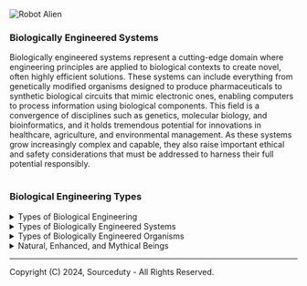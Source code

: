 ![Robot Alien](https://github.com/sourceduty/Biologically_Engineered/assets/123030236/2462626c-908b-41b9-ad18-997541b6f1e3)

### Biologically Engineered Systems

Biologically engineered systems represent a cutting-edge domain where engineering principles are applied to biological contexts to create novel, often highly efficient solutions. These systems can include everything from genetically modified organisms designed to produce pharmaceuticals to synthetic biological circuits that mimic electronic ones, enabling computers to process information using biological components. This field is a convergence of disciplines such as genetics, molecular biology, and bioinformatics, and it holds tremendous potential for innovations in healthcare, agriculture, and environmental management. As these systems grow increasingly complex and capable, they also raise important ethical and safety considerations that must be addressed to harness their full potential responsibly.

#
### Biological Engineering Types

<details><summary>Types of Biological Engineering</summary>
<br>

1. Genetic Engineering: Modifying the genetic makeup of organisms to produce desired traits or products.
2. Tissue Engineering: Creating biological tissues through the combination of cells, engineering materials, and biochemical factors.
3. Biomedical Engineering: Applying engineering principles to solve problems in medicine and biology, such as developing medical devices and imaging technology.
4. Environmental Biotechnology: Using living organisms or their components to solve environmental problems, such as pollution remediation.
5. Agricultural Engineering: Enhancing farming practices and processes through the application of biological and engineering science.
6. Synthetic Biology: Designing and constructing new biological parts, devices, and systems or re-designing existing natural biological systems.
7. Bioinformatics: Applying computational techniques to analyze biological data, including genetic sequences, protein structures, and metabolic pathways.
8. Systems Biology: Studying complex interactions within biological systems through a holistic approach.
9. Neuroengineering: Developing technologies to understand, repair, replace, or enhance neural systems.
10. Pharmaceutical Engineering: Designing and developing pharmaceuticals and processes for their production, including drug delivery systems.

<br>    
</details>

<details><summary>Types of Biologically Engineered Systems</summary>
<br>
   
### Types of biologically engineered systems:

1. Genetically Modified Organisms (GMOs)
2. Synthetic Biology Circuits
3. Tissue Engineering Constructs
4. Bioartificial Organs
5. Biosensors
6. Enzyme Engineering
7. Microbial Fuel Cells
8. Bioreactors for Cell Culture
9. Biohybrid Systems
10. CRISPR-Cas Gene Editing Platforms

<br>    
</details>

<details><summary>Types of Biologically Engineered Organisms</summary>
<br>

### Types of biologically engineered organisms or biotechnological beings:

1. Genetically Modified Crops (e.g., Bt corn, Golden Rice)
2. Genetically Modified Animals (e.g., GloFish, Enviropig)
3. Cloned Animals (e.g., Dolly the sheep)
4. Gene Therapy Patients (human beings treated with genetic modification for diseases)
5. Transgenic Mice (used extensively in medical research)
6. Genetically Modified Microorganisms (e.g., bacteria engineered to produce insulin)
7. Synthetic Bacteria (e.g., bacteria with entirely synthetic genomes for specific tasks)
8. Chimeric Animals (organisms with cells from multiple species, e.g., human-animal chimeras for research)
9. Genetically Engineered Insects (e.g., mosquitoes engineered to resist malaria)
10. Bioartificial Organs (organs grown from cells in a lab for transplantation)

<br>    
</details>

<details><summary>Natural, Enhanced, and Mythical Beings</summary>
<br>

### Natural, Enhanced, and Mythical Beings

#### 1. Naturally Occurring Beings:

   - Human - A natural, unmodified human being.
   - Animal - A natural, unmodified animal.

#### 2. Fictional or Mythological Beings:

   - Alien - A being from another world, typically in science fiction.
   - Humanoid - A being with human-like characteristics, possibly from another planet or a fictional world.

#### 3. Artificially Created or Enhanced Beings:

   - Robot - A mechanical being, often with artificial intelligence.
   - Human Cyborg - A human with mechanical or electronic enhancements.
   - Alien Cyborg - An alien with mechanical or electronic enhancements.
   - Animal Cyborg - An animal with mechanical or electronic enhancements.
   - Animal Robot - A robot with characteristics or functions modeled after animals.
   - Alien Robot - A robot that is either designed by aliens or for functioning in alien environments.
   - Robot Alien - A robot with characteristics or functions modeled after aliens.

#### 4. Hybrid or Combined Beings:

   - Human Therianthrope - A mythical or fictional human with the ability to transform into an animal.
   - Animal Therianthrope - A mythical or fictional animal with human characteristics or abilities.
   - Alien Therianthrope - A mythical or fictional alien with the ability to transform or with mixed traits.
   - Alien Human - A hybrid of human and alien characteristics.
   - Alien Animal - A hybrid of animal and alien characteristics.

This list comprises a fascinating array of entities ranging from the naturally occurring to the wholly fantastical, illustrating the broad spectrum of beings that human imagination and mythology can conjure. It begins with familiar entities like humans and animals, which are well-grounded in the natural world and are a part of everyday life. As the list progresses, it introduces more complex and speculative beings such as aliens and various hybrids, which often originate from science fiction and fantasy genres. These beings are typically used to explore themes of otherness, technology, and the limits of human understanding and morality.

Moving into the realm of technological enhancements and hybrids, the list reflects a deep interest in the intersection of biology and technology. Cyborgs and robotic entities suggest a future where technology enhances or even supplants natural biological functions, raising questions about identity and the essence of life. Therianthropes, which are beings capable of transforming from humans or animals into other forms, delve into mythology and the human psyche, exploring themes of transformation and hidden power. Each category serves as a mirror reflecting human hopes, fears, and perennial fascination with the "what ifs" of existence.

<br>    
</details>

***
Copyright (C) 2024, Sourceduty - All Rights Reserved.
